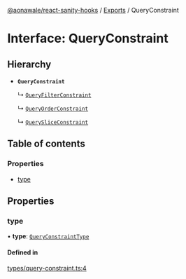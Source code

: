 [@aonawale/react-sanity-hooks](../README.md) / [Exports](../modules.md) / QueryConstraint

# Interface: QueryConstraint

## Hierarchy

- **`QueryConstraint`**

  ↳ [`QueryFilterConstraint`](QueryFilterConstraint.md)

  ↳ [`QueryOrderConstraint`](QueryOrderConstraint.md)

  ↳ [`QuerySliceConstraint`](QuerySliceConstraint.md)

## Table of contents

### Properties

- [type](QueryConstraint.md#type)

## Properties

### type

• **type**: [`QueryConstraintType`](../modules.md#queryconstrainttype)

#### Defined in

[types/query-constraint.ts:4](https://github.com/aonawale/react-sanity-hooks/blob/448901d/src/types/query-constraint.ts#L4)
